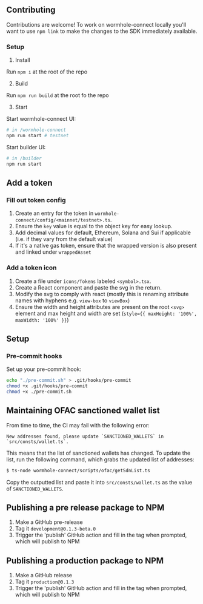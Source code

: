 ## Contributing

Contributions are welcome! To work on wormhole-connect locally you'll want to use `npm link` to make the changes to the SDK immediately available.

### Setup

1) Install

Run `npm i` at the root of the repo

2) Build

Run `npm run build` at the root fo the repo

3) Start

Start wormhole-connect UI:
```bash
# in /wormhole-connect
npm run start # testnet
```

Start builder UI:
```bash
# in /builder
npm run start
```

## Add a token

### Fill out token config

1. Create an entry for the token in `wormhole-connect/config/<mainnet/testnet>.ts`.
2. Ensure the `key` value is equal to the object key for easy lookup.
3. Add decimal values for default, Ethereum, Solana and Sui if applicable (i.e. if they vary from the default value)
4. If it's a native gas token, ensure that the wrapped version is also present and linked under `wrappedAsset`

### Add a token icon

1. Create a file under `icons/Tokens` labeled `<symbol>.tsx`.
2. Create a React component and paste the svg in the return.
3. Modify the svg to comply with react (mostly this is renaming attribute names with hyphens e.g. `view-box` to `viewBox`)
4. Ensure the width and height attributes are present on the root `<svg>` element and max height and width are set (`style={{ maxHeight: '100%', maxWidth: '100%' }}`)

## Setup

### Pre-commit hooks

Set up your pre-commit hook:

```bash
echo "./pre-commit.sh" > .git/hooks/pre-commit
chmod +x .git/hooks/pre-commit
chmod +x ./pre-commit.sh
```

## Maintaining OFAC sanctioned wallet list

From time to time, the CI may fail with the following error:

```
New addresses found, please update `SANCTIONED_WALLETS` in `src/consts/wallet.ts`.
```

This means that the list of sanctioned wallets has changed. To update the list, run the following command, which grabs the updated list of addresses:

```sh
$ ts-node wormhole-connect/scripts/ofac/getSdnList.ts
```

Copy the outputted list and paste it into `src/consts/wallet.ts` as the value of `SANCTIONED_WALLETS`.

## Publishing a pre release package to NPM

1. Make a GitHub pre-release
2. Tag it `development@0.1.3-beta.0`
3. Trigger the 'publish' GitHub action and fill in the tag when prompted, which will publish to NPM

## Publishing a production package to NPM

1. Make a GitHub release
2. Tag it `production@0.1.3`
3. Trigger the 'publish' GitHub action and fill in the tag when prompted, which will publish to NPM
